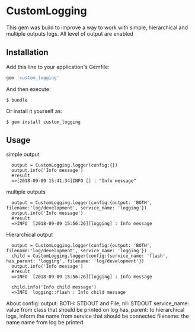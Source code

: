 # CustomLogging
  This gem was build to improve a way to work with simple, hierarchical and multiple outputs logs.
  All level of output are enabled
## Installation

Add this line to your application's Gemfile:

```ruby
gem 'custom_logging'
```

And then execute:

    $ bundle

Or install it yourself as:

    $ gem install custom_logging

## Usage
simple output
```
  output = CustomLogging.logger(config:{})
  output.info('Info message')
  #result
  =>[2018-09-09 15:41:34]INFO [] : "Info message"
```

multiple outputs
```
  output = CustomLogging.logger(config:{output: 'BOTH', filename:'log/development', service_name: 'logging'})
  output.info('Info message')
  #result
  =>INFO  [2018-09-09 15:56:26][logging] : Info message
```

Hierarchical output
```
  output = CustomLogging.logger(config:{output: 'BOTH', filename:'log/development', service_name: 'logging'})
  child = CustomLogging.logger(config:{service_name: 'flash', has_parent: 'logging', filename: 'log/development'})
  output.info('Info message')
  #result
  =>INFO  [2018-09-09 15:56:26][logging] : Info message

  child.info('Info child message')
  =>INFO  logging::flash : Info child message
```

About config:
output: BOTH: STDOUT and File, nil: STDOUT
service_name: value from class that should be printed on log
has_parent: to hierarchical logs, inform the name from service that should be connected
filename: the name name from log be printed
